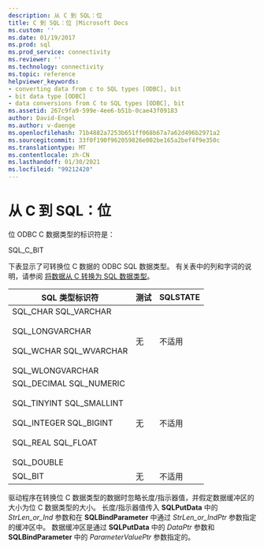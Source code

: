 ```yaml
---
description: 从 C 到 SQL：位
title: C 到 SQL：位 |Microsoft Docs
ms.custom: ''
ms.date: 01/19/2017
ms.prod: sql
ms.prod_service: connectivity
ms.reviewer: ''
ms.technology: connectivity
ms.topic: reference
helpviewer_keywords:
- converting data from c to SQL types [ODBC], bit
- bit data type [ODBC]
- data conversions from C to SQL types [ODBC], bit
ms.assetid: 267c9fa9-599e-4ee6-b51b-0cae43f09183
author: David-Engel
ms.author: v-daenge
ms.openlocfilehash: 71b4882a7253b651ff068b67a7a62d496b2971a2
ms.sourcegitcommit: 33f0f190f962059826e002be165a2bef4f9e350c
ms.translationtype: MT
ms.contentlocale: zh-CN
ms.lasthandoff: 01/30/2021
ms.locfileid: "99212420"
---
```

# <a name="c-to-sql-bit"></a>从 C 到 SQL：位
位 ODBC C 数据类型的标识符是：  
  
 SQL_C_BIT  
  
 下表显示了可转换位 C 数据的 ODBC SQL 数据类型。 有关表中的列和字词的说明，请参阅 [将数据从 C 转换为 SQL 数据类型](../../../odbc/reference/appendixes/converting-data-from-c-to-sql-data-types.md)。  
  
|SQL 类型标识符|测试|SQLSTATE|  
|-------------------------|----------|--------------|  
|SQL_CHAR SQL_VARCHAR<br /><br /> SQL_LONGVARCHAR<br /><br /> SQL_WCHAR SQL_WVARCHAR<br /><br /> SQL_WLONGVARCHAR|无|不适用|  
|SQL_DECIMAL SQL_NUMERIC<br /><br /> SQL_TINYINT SQL_SMALLINT<br /><br /> SQL_INTEGER SQL_BIGINT<br /><br /> SQL_REAL SQL_FLOAT<br /><br /> SQL_DOUBLE|无|不适用|  
|SQL_BIT|无|不适用|  
  
 驱动程序在转换位 C 数据类型的数据时忽略长度/指示器值，并假定数据缓冲区的大小为位 C 数据类型的大小。 长度/指示器值传入 **SQLPutData** 中的 *StrLen_or_Ind* 参数和在 **SQLBindParameter** 中通过 *StrLen_or_IndPtr* 参数指定的缓冲区中。 数据缓冲区是通过 **SQLPutData** 中的 *DataPtr* 参数和 **SQLBindParameter** 中的 *ParameterValuePtr* 参数指定的。
